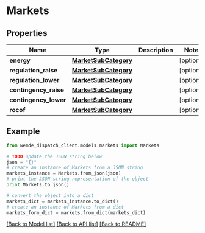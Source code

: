 # Markets


## Properties

Name | Type | Description | Notes
------------ | ------------- | ------------- | -------------
**energy** | [**MarketSubCategory**](MarketSubCategory.md) |  | [optional] 
**regulation_raise** | [**MarketSubCategory**](MarketSubCategory.md) |  | [optional] 
**regulation_lower** | [**MarketSubCategory**](MarketSubCategory.md) |  | [optional] 
**contingency_raise** | [**MarketSubCategory**](MarketSubCategory.md) |  | [optional] 
**contingency_lower** | [**MarketSubCategory**](MarketSubCategory.md) |  | [optional] 
**rocof** | [**MarketSubCategory**](MarketSubCategory.md) |  | [optional] 

## Example

```python
from wemde_dispatch_client.models.markets import Markets

# TODO update the JSON string below
json = "{}"
# create an instance of Markets from a JSON string
markets_instance = Markets.from_json(json)
# print the JSON string representation of the object
print Markets.to_json()

# convert the object into a dict
markets_dict = markets_instance.to_dict()
# create an instance of Markets from a dict
markets_form_dict = markets.from_dict(markets_dict)
```
[[Back to Model list]](../README.md#documentation-for-models) [[Back to API list]](../README.md#documentation-for-api-endpoints) [[Back to README]](../README.md)


